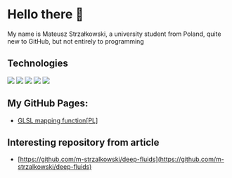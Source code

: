 # Hello there 👋
My name is Mateusz Strzałkowski, a university student from Poland, quite new to GitHub, but not entirely to programming
## Technologies
![](https://img.shields.io/badge/Code-C-informational?style=flat&logo=c&logoColor=white&color=2bbc8a)
![](https://img.shields.io/badge/Code-C++-informational?style=flat&logo=cplusplus&logoColor=white&color=2bbc8a)
![](https://img.shields.io/badge/Code-GLSL-informational?style=flat&logo=opengl&logoColor=white&color=2bbc8a)
![](https://img.shields.io/badge/Code-Python-informational?style=flat&logo=python&logoColor=white&color=2bbc8a)
![](https://img.shields.io/badge/Shell-Bash-informational?style=flat&logo=gnu-bash&logoColor=white&color=2bbc8a)

## My GitHub Pages:
- [GLSL mapping function[PL]](https://m-strzalkowski.github.io/funkcja_mapujaca)

## Interesting repository from article
 - [https://github.com/m-strzalkowski/deep-fluids](https://github.com/m-strzalkowski/deep-fluids)

<!--
**m-strzalkowski/m-strzalkowski** is a ✨ _special_ ✨ repository because its `README.md` (this file) appears on your GitHub profile.

Here are some ideas to get you started:

- 🔭 I’m currently working on ...
- 🌱 I’m currently learning ...
- 👯 I’m looking to collaborate on ...
- 🤔 I’m looking for help with ...
- 💬 Ask me about ...
- 📫 How to reach me: ...
- 😄 Pronouns: ...
- ⚡ Fun fact: ...
-->
